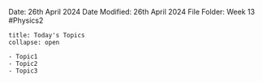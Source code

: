 Date: 26th April 2024
Date Modified: 26th April 2024
File Folder: Week 13
#Physics2

```ad-abstract
title: Today's Topics
collapse: open

- Topic1
- Topic2
- Topic3

```

